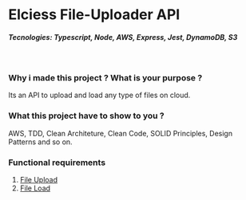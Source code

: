 # Elciess File-Uploader API
##### Tecnologies: Typescript, Node, AWS, Express, Jest, DynamoDB, S3

<br />

### Why i made this project ? What is your purpose ?
Its an API to upload and load any type of files on cloud.

### What this project have to show to you ?
AWS, TDD, Clean Architeture, Clean Code, SOLID Principles, Design Patterns and so on.

### Functional requirements
1. [File Upload](./requirements/file-upload.md)
2. [File Load](./requirements/file-load.md)